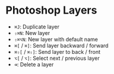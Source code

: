 # Photoshop Layers

- `⌘J`: Duplicate layer
- `⇧⌘N`: New layer
- `⇧⌘⌥N`: New layer with default name
- `⌘[` / `⌘]`: Send layer backward / forward
- `⌘⇧[` / `⌘⇧]`: Send layer to back / front
- `⌥[` / `⌥]`: Select next / previous layer
- `⌫`: Delete a layer
